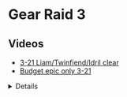 # Gear Raid 3

<summary><h2>Videos</h2></summary> 

- [3-21 Liam/Twinfiend/Idril clear](https://youtu.be/LoJsOlRDdGc)
- [Budget epic only 3-21](https://youtu.be/jO_Njrkiyuo)

</details>

<details>

## Preface

GR3 is probably the one that took me the most time, effort, and tryharding, but it is also the one of the three with the most options to tackle it. 

I spent **days** spread out over multiple weeks, coming back to and attempting it again. With slightly different gear, champs, placements. 

The point I'm trying to make, is that barring having just the right champs, this is the one that can actually be fine tuned with what you have available. So on this one specifically, I would recommend genuinely wracking your brain, and repeatedly making small incremental changes

I'll do what I can to provide insight on what options exist.

## The layout, and the sections - 19-20-21

![image](https://github.com/Mawldor/WoR-content/assets/173509892/01aee5af-1f1a-4dd0-a2d6-6b448b42380f)


GR3 is essentially 3 different parts to handle. 

Left side, arguably the easiest, just requires one AoE marksman. 

Middle, more complicated to handle, but with options, will require at least two good marksmen, possibly more, and possibly some tank/fighter options.

Left side, the worst one. The real problem with left side, is that you will really need good gear, or the right champions for it. And without the right champions it will be a struggle.

## Tactics

### Left side

Fairly straightforward, really just need one AoE marskman to handle it. 

#### Champion options

- Maul
- Nyx
- Razaak
- Kai (ew)

You may be able to use some others, but those are the ones I'm mostly sure of

### Middle

This one is going to be a rough one. Because a bunch of options **can** work. 

So first, we're going to talk about my personal dream team

#### Idril

Idril is nuts. She is the single most versatile unit for GR3. No contest. (Except of course if you pulled Aracha, Silas, Alaura and company, but then why are you even reading this guide, gr3-21 should already be completed for you) She can handle middle and right side thanks to ult, and overall is the most F2P friendly way of doing this. 
**IF** you go for an Idril team, you want to lean into her passive

![image](https://github.com/Mawldor/WoR-content/assets/173509892/2952538c-5973-48d3-8c1a-ef945e175d89)

This carries. So if you're running champs who ult often, that's a lot of clutch damage. And you want to really pay attention to **when** you use those ults. Do you need them to clear out a summon wave? Do you need them to clear out a side mob? Is it important to try to burst the boss down?

#### Liam

Yeah, this guy here

![image](https://github.com/Mawldor/WoR-content/assets/173509892/1b24c0c1-96d3-474f-85b4-d0e459bfa0a1)

Liam is a chad. And silas can go get bent. (This point of view is biased, if you have a bonded silas, congrats, that does a good part of your GR3 right there)

Liam is great, **when used with idril** for three main reasons :

- Short ult, buffing idril
- Requires virtually no investment besides speed and rage regen gear, mana spring set if you can is even better (I used him two stars)
- Does poison on the boss, dishing out reasonable single target damage

#### Silas

I don't have him, I don't like him. But only because I don't have him. If you have a bonded silas, maybe even an unbonded to be fair, he just wrecks the boss, and then you're much more free on options to handle all the rest. 

Just drop him down, with some good Infernal Roar and a crit damage build, and he'll probably carry your GR3.

#### Calypso

May be an option? Will never be the main damage dealer, but could help when paired with idril. Could also possibly help when placed later on to finish boss quicker and free up idril for sides

#### Setram

Can help on 19-20 on front tiles, for 21 the cost gets oppressive, and I feel he is best used placed later on, behind your actual front tile units, to finish the boss quicker.

#### Razaak/Nyx/Kai

Can provide some assistance when placed later during the fight, to get the boss and adds under control quicker.

#### Iovar

Will probably work, same issue, do not have him, but I would expect him to do great work as a front tile unit.

#### Brienne

Can work on 19-20, I'm not sure about 21, having never managed to make her work myself.

#### Esme

Can work on 19-20-21, does pretty solid work with the bounces and poison.

#### Arrogance

Works great if placed up front to get the boss and adds down quicker

#### Apsan

Probably one of the rare places he's actually useful. Helps if placed later in the fight to burst down boss.

#### Aracha

Presumably useful to help add some more damage to the fight, again, don't have her, not sure if she actually serves a purpose once placed. 


#### Supporting cast

Regardless of who you use, you're going to want some units to buff your main damage dealers. 

These are the usual :

- Dolores, to boost ATK and burst down packs/boss
- Hollow, for rage regen
- Elowyn, for rage regen
- Laurel, placed and then picked up, again, for rage regen


### Right side

The right side is a singularly annoying one. If you do not have Alaura or hatssut, very few can actually fill in this role.

#### Hatsutt

Does the job well, requires some timing to make sure her invisibility is up when the side mob spawns, otherwise she will die

#### Alaura

Just needs gear, and then she fires away. I do not have her, so I'm not sure how performant she actually is, but as far as I know she does put in work.

#### Maul/Razaak

This is a bit particular. I'm assuming Razaak might work as well for this.

The idea is fairly simple, they need to be placed in the middle area, **facing right**

As the waves come in towards the crystal on the right side, you want to time their ult to take out the entire pack in one hit. This will require dolores ult being up. And despite having good gear, I have never managed to make this work for 21. Maybe with a stronger lord for either this becomes possible

Something like the below screenshot. Ignore the rest of the map, this was a run just to demonstrate the timing and concept.

![image](https://github.com/Mawldor/WoR-content/assets/173509892/2b9279ba-881d-41e7-ba74-3d5a08cfeef7)

#### Any number of ranged champs

![image](https://github.com/Mawldor/WoR-content/assets/173509892/cfecf9cd-342b-4937-bb59-78cccf2884ab)

You can do something like this as well. If your center area is strong enough, you can cycle between ranged units to take out this top right wave before they start moving. You still need a way to handle the right lone squid that spawns, as any unit here that is not invisible will get killed, but it's an option.

- TF
- Any of the AoE Marskmen
- Setram
- Marri might be able to tempo a bit longer until Idril gets her ult up
- Theowin/Boreas might be able to tempo and do some damage at the same time



## General gearing

Most of your champs will follow the same gearing idea. Stats > sets, but eventually, especially for 21, you will need good sets as well.

This gear raid is not defense intensive, as such, Silas being an exception, you want to aim for one crit damage main piece, and 2 ATK% main pieces. You will want to be crit capped. See my general gearing tips section of the github for more on this.
